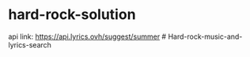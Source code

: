 # hard-rock-solution
api link: https://api.lyrics.ovh/suggest/summer
#   H a r d - r o c k - m u s i c - a n d - l y r i c s - s e a r c h  
 